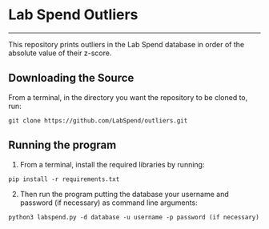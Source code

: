 # Lab Spend Outliers
-------------------------------------------------------------------------------
This repository prints outliers in the Lab Spend database in order of the absolute value of their z-score.

## Downloading the Source
From a terminal, in the directory you want the repository to be cloned to, run:
```
git clone https://github.com/LabSpend/outliers.git
```

## Running the program
1. From a terminal, install the required libraries by running:
```
pip install -r requirements.txt
```
2. Then run the program putting the database your username and password (if necessary) as command line arguments:
```
python3 labspend.py -d database -u username -p password (if necessary)
```

